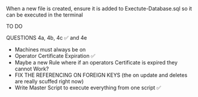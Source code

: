 When a new file is created, ensure it is added to Exectute-Database.sql so it can be executed in the terminal

TO DO

QUESTIONS
4a, 4b, 4c ✅ and 4e

 - Machines must always be on
 - Operator Certificate Expiration ✅
- Maybe a new Rule where if an operators Certificate is expired they cannot Work?
 - FIX THE REFERENCING ON FOREIGN KEYS (the on update and deletes are really scuffed right now)
 - Write Master Script to execute everything from one script ✅
